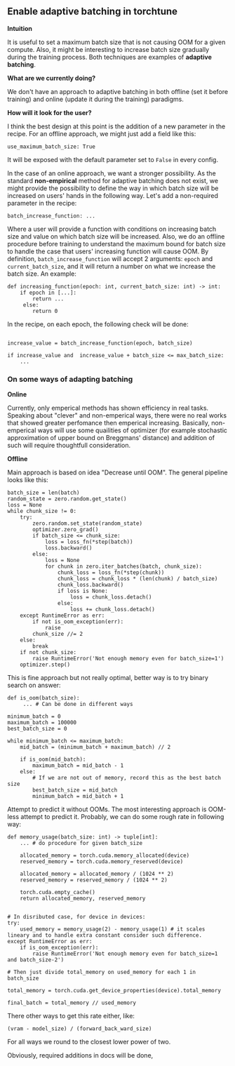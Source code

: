 <h2>Enable adaptive batching in torchtune</h2>

**Intuition**

It is useful to set a maximum batch size that is not causing OOM for a given compute. Also, it might be interesting to increase batch size gradually during the training process. Both techniques are examples of **adaptive batching**.

**What are we currently doing?**

We don't have an approach to adaptive batching in both offline (set it before training) and online (update it during the training) paradigms.

**How will it look for the user?**

I think the best design at this point is the addition of a new parameter in the recipe. For an offline approach, we might just add a field like this:

`use_maximum_batch_size: True`

It will be exposed with the default parameter set to `False` in every config.

In the case of an online approach, we want a stronger possibility. As the standard **non-empirical** method for adaptive batching does not exist, we might provide the possibility to define the way in which batch size will be increased on users' hands in the following way. Let's add a non-required parameter in the recipe:

`batch_increase_function: ...`

Where a user will provide a function with conditions on increasing batch size and value on which batch size will be increased. Also, we do an offline procedure before training to understand the maximum bound for batch size to handle the case that users' increasing function will cause OOM. By definition, `batch_increase_function` will accept 2 arguments: `epoch` and `current_batch_size`, and it will return a number on what we increase the batch size. An example:

```
def increasing_function(epoch: int, current_batch_size: int) -> int:
    if epoch in [...]:
        return ...
     else:
        return 0
```

In the recipe, on each epoch, the following check will be done:

```

increase_value = batch_increase_function(epoch, batch_size)

if increase_value and  increase_value + batch_size <= max_batch_size:
    ...
```

<h3>On some ways of adapting batching</h3>

**Online**

Currently, only emperical methods has shown efficiency in real tasks. Speaking about "clever" and non-emperical ways, there were no real works that showed greater perfomance then emperical increasing.
Basically, non-emperical ways will use some quailities of optimizer (for example stochastic approximation of upper bound on Breggmans' distance) and addition of such will require thoughtfull consideration.

**Offline**

Main approach is based on idea "Decrease until OOM". The general pipeline looks like this:

```
batch_size = len(batch)
random_state = zero.random.get_state()
loss = None
while chunk_size != 0:
    try:
        zero.random.set_state(random_state)
        optimizer.zero_grad()
        if batch_size <= chunk_size:
            loss = loss_fn(*step(batch))
            loss.backward()
        else:
            loss = None
            for chunk in zero.iter_batches(batch, chunk_size):
                chunk_loss = loss_fn(*step(chunk))
                chunk_loss = chunk_loss * (len(chunk) / batch_size)
                chunk_loss.backward()
                if loss is None:
                    loss = chunk_loss.detach()
                else:
                    loss += chunk_loss.detach()
    except RuntimeError as err:
        if not is_oom_exception(err):
            raise
        chunk_size //= 2
    else:
        break
    if not chunk_size:
        raise RuntimeError('Not enough memory even for batch_size=1')
    optimizer.step()
```

This is fine approach but not really optimal, better way is to try binary search on answer:

```
def is_oom(batch_size):
     ... # Can be done in different ways

minimum_batch = 0
maximum_batch = 100000
best_batch_size = 0

while minimum_batch <= maximum_batch:
    mid_batch = (minimum_batch + maximum_batch) // 2
    
    if is_oom(mid_batch):
        maximum_batch = mid_batch - 1
    else:
        # If we are not out of memory, record this as the best batch size
        best_batch_size = mid_batch
        minimum_batch = mid_batch + 1
```

Attempt to predict it without OOMs. The most interesting approach is OOM-less attempt to predict it. Probably, we can do some rough rate in following way:

```
def memory_usage(batch_size: int) -> tuple[int]:
    ... # do procedure for given batch_size

    allocated_memory = torch.cuda.memory_allocated(device)
    reserved_memory = torch.cuda.memory_reserved(device)

    allocated_memory = allocated_memory / (1024 ** 2)
    reserved_memory = reserved_memory / (1024 ** 2)

    torch.cuda.empty_cache()
    return allocated_memory, reserved_memory


# In disributed case, for device in devices:
try:
    used_memory = memory_usage(2) - memory_usage(1) # it scales lineary and to handle extra constant consider such difference.
except RuntimeError as err:
    if is_oom_exception(err):
        raise RuntimeError('Not enough memory even for batch_size=1 and batch_size-2')

# Then just divide total_memory on used_memory for each 1 in batch_size

total_memory = torch.cuda.get_device_properties(device).total_memory

final_batch = total_memory // used_memory
```

There other ways to get this rate either, like:

`(vram - model_size) / (forward_back_ward_size)`

For all ways we round to the closest lower power of two.

Obviously, required additions in docs will be done,



